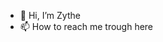 - 👋 Hi, I’m Zythe 
- 📫 How to reach me trough here

<!---
NotZythe/NotZythe is a ✨ special ✨ repository because its `README.md` (this file) appears on your GitHub profile.
You can click the Preview link to take a look at your changes.
--->
